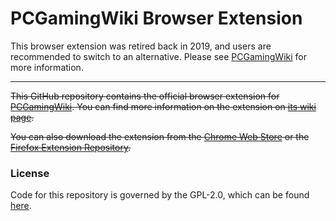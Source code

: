 PCGamingWiki Browser Extension
==============================
This browser extension was retired back in 2019, and users are recommended to switch to an alternative. Please see [PCGamingWiki](https://www.pcgamingwiki.com/wiki/PCGamingWiki:Extension) for more information.

---

~~This GitHub repository contains the official browser extension for [PCGamingWiki](http://pcgamingwiki.com/wiki/Home). You can find more information on the extension on [its wiki page](http://pcgamingwiki.com/wiki/PCGamingWiki:Extension).~~

~~You can also download the extension from the [Chrome Web Store](https://chrome.google.com/webstore/detail/pcgamingwiki-browser-exte/kjnaegbbhbpojeehmfmoilkgemopeeon) or the [Firefox Extension Repository](https://addons.mozilla.org/en-US/firefox/addon/pcgamingwiki-browser-extension/).~~

### License
Code for this repository is governed by the GPL-2.0, which can be found [here](http://www.gnu.org/licenses/gpl-2.0.html).
